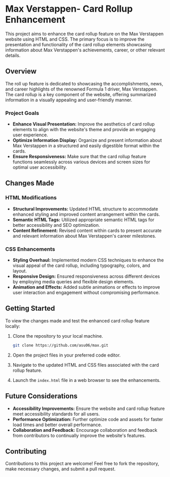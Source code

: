 # Max Verstappen- Card Rollup Enhancement

This project aims to enhance the card rollup feature on the Max Verstappen website using HTML and CSS. The primary focus is to improve the presentation and functionality of the card rollup elements showcasing information about Max Verstappen's achievements, career, or other relevant details.

## Overview

The roll up feature is dedicated to showcasing the accomplishments, news, and career highlights of the renowned Formula 1 driver, Max Verstappen. The card rollup is a key component of the website, offering summarized information in a visually appealing and user-friendly manner.

### Project Goals

- **Enhance Visual Presentation:** Improve the aesthetics of card rollup elements to align with the website's theme and provide an engaging user experience.
- **Optimize Information Display:** Organize and present information about Max Verstappen in a structured and easily digestible format within the cards.
- **Ensure Responsiveness:** Make sure that the card rollup feature functions seamlessly across various devices and screen sizes for optimal user accessibility.

## Changes Made

### HTML Modifications
- **Structural Improvements:** Updated HTML structure to accommodate enhanced styling and improved content arrangement within the cards.
- **Semantic HTML Tags:** Utilized appropriate semantic HTML tags for better accessibility and SEO optimization.
- **Content Refinement:** Revised content within cards to present accurate and relevant information about Max Verstappen's career milestones.

### CSS Enhancements
- **Styling Overhaul:** Implemented modern CSS techniques to enhance the visual appeal of the card rollup, including typography, colors, and layout.
- **Responsive Design:** Ensured responsiveness across different devices by employing media queries and flexible design elements.
- **Animation and Effects:** Added subtle animations or effects to improve user interaction and engagement without compromising performance.

## Getting Started

To view the changes made and test the enhanced card rollup feature locally:

1. Clone the repository to your local machine.
   ```bash
   git clone https://github.com/asu06/max.git
   ```

2. Open the project files in your preferred code editor.

3. Navigate to the updated HTML and CSS files associated with the card rollup feature.

4. Launch the `index.html` file in a web browser to see the enhancements.

## Future Considerations

- **Accessibility Improvements:** Ensure the website and card rollup feature meet accessibility standards for all users.
- **Performance Optimization:** Further optimize code and assets for faster load times and better overall performance.
- **Collaboration and Feedback:** Encourage collaboration and feedback from contributors to continually improve the website's features.

## Contributing

Contributions to this project are welcome! Feel free to fork the repository, make necessary changes, and submit a pull request.

